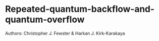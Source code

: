 # Repeated-quantum-backflow-and-quantum-overflow

Authors: Christopher J. Fewster & Harkan J. Kirk-Karakaya

